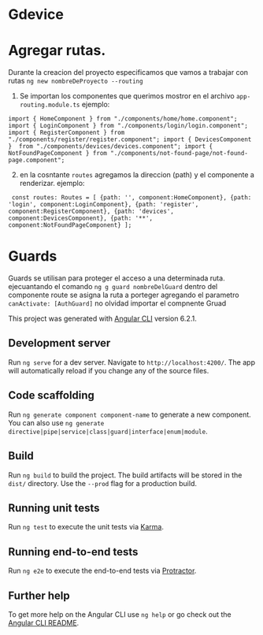# Gdevice



# Agregar rutas.
Durante la creacion del proyecto especificamos que vamos a trabajar con rutas `ng new nombreDeProyecto --routing`

1. Se importan los componentes que querimos mostror en el archivo `app-routing.module.ts` ejemplo:

` import { HomeComponent } from "./components/home/home.component";
import { LoginComponent } from "./components/login/login.component";
import { RegisterComponent } from "./components/register/register.component";
import { DevicesComponent }  from "./components/devices/devices.component";
import { NotFoundPageComponent } from "./components/not-found-page/not-found-page.component"; `

2. en la cosntante `routes` agregamos la direccion (path) y el componente a renderizar. ejemplo:

`  const routes: Routes = [
  {path: '', component:HomeComponent},
  {path: 'login', component:LoginComponent},
  {path: 'register', component:RegisterComponent},
  {path: 'devices', component:DevicesComponent},
  {path: '**', component:NotFoundPageComponent}
]; `


# Guards

Guards se utilisan para proteger el acceso a una determinada ruta. ejecuantando el comando ` ng g guard nombreDelGuard ` dentro del componente route se asigna la ruta a porteger agregando el parametro ` canActivate: [AuthGuard] ` no olvidad importar el compnente Gruad








This project was generated with [Angular CLI](https://github.com/angular/angular-cli) version 6.2.1.

## Development server

Run `ng serve` for a dev server. Navigate to `http://localhost:4200/`. The app will automatically reload if you change any of the source files.

## Code scaffolding

Run `ng generate component component-name` to generate a new component. You can also use `ng generate directive|pipe|service|class|guard|interface|enum|module`.

## Build

Run `ng build` to build the project. The build artifacts will be stored in the `dist/` directory. Use the `--prod` flag for a production build.

## Running unit tests

Run `ng test` to execute the unit tests via [Karma](https://karma-runner.github.io).

## Running end-to-end tests

Run `ng e2e` to execute the end-to-end tests via [Protractor](http://www.protractortest.org/).

## Further help

To get more help on the Angular CLI use `ng help` or go check out the [Angular CLI README](https://github.com/angular/angular-cli/blob/master/README.md).
